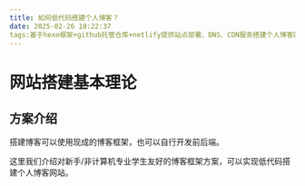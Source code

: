 ```yaml
---
title: 如何低代码搭建个人博客？
date: 2025-02-26 10:22:37
tags:基于hexo框架+github托管仓库+netlify提供站点部署、DNS、CDN服务搭建个人博客网站
---
```


# 网站搭建基本理论

## 方案介绍

搭建博客可以使用现成的博客框架，也可以自行开发前后端。

这里我们介绍对新手/非计算机专业学生友好的博客框架方案，可以实现低代码搭建个人博客网站。





